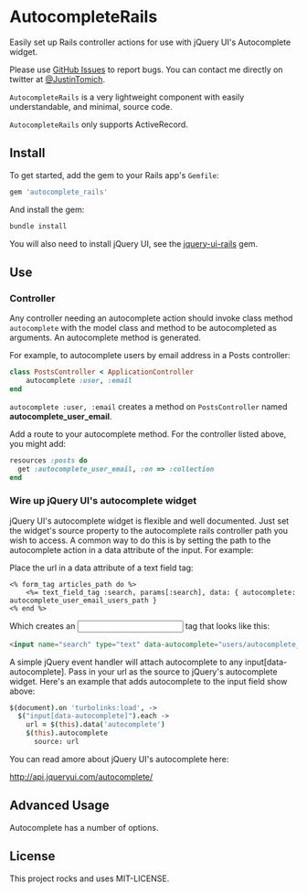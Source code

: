 # AutocompleteRails

Easily set up Rails controller actions for use with jQuery UI's Autocomplete widget.

Please use [GitHub Issues] to report bugs. You can contact me directly on twitter at
[@JustinTomich](https://twitter.com/justintomich).

`AutocompleteRails` is a very lightweight component with easily understandable, and minimal, source code.

`AutocompleteRails` only supports ActiveRecord.



## Install

To get started, add the gem to your Rails app's `Gemfile`:

```ruby
gem 'autocomplete_rails'
```

And install the gem:

```sh
bundle install
```

You will also need to install jQuery UI, see the [jquery-ui-rails](https://github.com/joliss/jquery-ui-rails) gem.


## Use

### Controller

Any controller needing an autocomplete action should invoke class method `autocomplete` with the model class and 
method to be autocompleted as arguments. An autocomplete method is generated. 

For example, to autocomplete users by email address in a Posts controller:

```ruby
class PostsController < ApplicationController
    autocomplete :user, :email
end
```

`autocomplete :user, :email` creates a method on `PostsController` named __autocomplete_user_email__.

Add a route to your autocomplete method. For the controller listed above, you might add:

```ruby
resources :posts do
  get :autocomplete_user_email, :on => :collection
end
```


### Wire up jQuery UI's autocomplete widget

jQuery UI's autocomplete widget is flexible and well documented. Just set the widget's source property to the 
autocomplete rails controller path you wish to access. A common way to do this is by setting the path to
the autocomplete action in a data attribute of the input. For example:

Place the url in a data attribute of a text field tag:

```erb
<% form_tag articles_path do %>
    <%= text_field_tag :search, params[:search], data: { autocomplete: autocomplete_user_email_users_path }
<% end %>
```

Which creates an <input> tag that looks like this:

```html
<input name="search" type="text" data-autocomplete="users/autocomplete_user_email">
```


A simple jQuery event handler will attach autocomplete to any input[data-autocomplete]. Pass 
in your url as the source to jQuery's autocomplete widget. Here's an example that adds autocomplete
to the input field show above:

```coffeescript
$(document).on 'turbolinks:load', ->
  $("input[data-autocomplete]").each ->
    url = $(this).data('autocomplete')
    $(this).autocomplete
      source: url
```

You can read amore about jQuery UI's autocomplete here:

http://api.jqueryui.com/autocomplete/


## Advanced Usage

Autocomplete has a number of options.


## License

This project rocks and uses MIT-LICENSE.


[GitHub Issues]: https://github.com/tomichj/autocomplete_rails/issues
